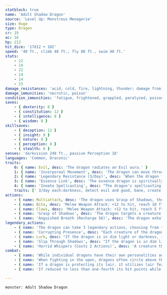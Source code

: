 ```yaml
---
statblock: true
name: 'Adult Shadow Dragon'
source: 'Level Up: Monstrous Menagerie'
size: Huge
type: Dragon
cr: 19
ac: 18
hp: 212
hit_dice: '17d12 + 102'
speed: '40 ft., climb 40 ft., fly 80 ft., swim 40 ft.'
stats:
    - 22
    - 14
    - 22
    - 14
    - 14
    - 23
damage_resistances: 'acid, cold, fire, lightning, thunder; damage from nonmagical weapons'
damage_immunities: 'necrotic, poison'
condition_immunities: 'fatigue, frightened, grappled, paralyzed, poisoned, prone, restrained'
saves:
    - { dexterity: 8 }
    - { constitution: 12 }
    - { intelligence: 8 }
    - { wisdom: 8 }
skillsaves:
    - { deception: 12 }
    - { insight: 8 }
    - { nature: 8 }
    - { perception: 8 }
    - { stealth: 8 }
senses: 'darkvision 240 ft., passive Perception 18'
languages: 'Common, Draconic'
traits:
    0: { name: Evil, desc: 'The dragon radiates an Evil aura.' }
    1: { name: 'Incorporeal Movement', desc: 'The dragon can move through other creatures and objects. It takes 11 (2d10) force damage if it ends its turn inside an object.' }
    2: { name: 'Legendary Resistance (3/Day)', desc: 'When the dragon fails a saving throw, it can choose to succeed instead. When it does, it becomes more solid, losing its Incorporeal trait and its damage resistances, until the end of its next turn.' }
    3: { name: 'Essence Link', desc: 'The essence dragon is spiritually linked to a specific area or landmark. The dragon gains no benefit from a long rest when more than 1 mile away from its linked area. If the dragon dies, the area it is linked to loses its vital essence until it forms a new essence dragon, which can take centuries. When a creature first enters an area that has lost its vital essence in this way, they gain a level of fatigue and a level of strife. This fatigue and strife can be removed only by completing a long rest outside the area.' }
    4: { name: 'Innate Spellcasting', desc: "The dragon's spellcasting ability is Charisma (save DC 20). It can innately cast the following spells, requiring no material components." }
    traits: [' 3/day each:darkness, detect evil and good, bane, create undead']
actions:
    - { name: Multiattack, desc: 'The dragon uses Grasp of Shadows, then attacks once with its bite and twice with its claws.' }
    - { name: Bite, desc: 'Melee Weapon Attack: +12 to hit, reach 10 ft., one target. Hit: 22 (3d10 + 6) piercing damage plus 4 (1d8) necrotic damage.' }
    - { name: Claws, desc: 'Melee Weapon Attack: +12 to hit, reach 5 ft., one target. Hit: 19 (3d8 + 6) slashing damage plus 4 (1d8) necrotic damage.' }
    - { name: 'Grasp of Shadows', desc: 'The dragon targets a creature within 60 feet, forcing it to make a DC 16 Dexterity saving throw. On a failure, it is grappled by tendrils of shadow (escape DC 20) and restrained while grappled this way. The effect ends if the dragon is incapacitated or uses this ability again.' }
    - { name: 'Anguished Breath (Recharge 56)', desc: 'The dragon exhales a shadowy maelstrom of anguish in a 60-foot cone. Each creature in that area makes a DC 20 Wisdom saving throw, taking 67 (15d8) necrotic damage and gaining a level of strife on a failed save or half damage on a success.' }
legendary_actions:
    - { name: 'The dragon can take 3 legendary actions, choosing from the options below', desc: "Only one legendary action can be used at a time and only at the end of another creature's turn. It regains spent legendary actions at the start of its turn." }
    - { name: 'Corrupting Presence', desc: "Each creature of the dragon's choice within 120 feet and aware of it must succeed on a DC 16 Wisdom saving throw or gain a level of strife. Once a creature has passed or failed this saving throw, it is immune to the dragon's Corrupting Presence for the next 24 hours." }
    - { name: Lurk, desc: "If the dragon is in dim light or darkness, it magically becomes invisible until it attacks, causes a creature to make a saving throw, or enters an area of bright light. It can't use this ability if it has taken radiant damage since the end of its last turn." }
    - { name: 'Slip Through Shadows', desc: "If the dragon is in dim light or darkness, it magically teleports up to 45 feet to an unoccupied space that is also in dim light or darkness. The dragon can't use this ability if it has taken radiant damage since the end of its last turn." }
    - { name: 'Horrid Whispers (Costs 2 Actions)', desc: 'A creature that can hear the dragon makes a DC 21 Wisdom saving throw. On a failure, the creature takes 13 (3d8) psychic damage, and the dragon regains the same number of hit points.' }
combat:
    - { name: 'While individual dragons have their own personalities and tactics, most rely heavily on their breath weapons', desc: 'They use them whenever they can, preferably from maximum distance and while flying above their enemies.' }
    - { name: 'When fighting in the open, dragons often circle above their enemies as they wait for their breath weapons to recharge', desc: "They only close to melee if their enemies deal significant damage with ranged attacks, or if they can savage an enemy cut off from its allies. Once bloodied, dragons become more aggressive, attacking with bite and claws when their breath weapons aren't available." }
    - { name: 'If a dragon is protecting its lair, it utilizes lair features, traps, allies, and architecture such as escape tunnels to keep up a hit-and-run fight, reappearing only when it has a fully-recharged breath weapon', desc: 'If the dragon is forced into melee combat, it uses its bite and claws against a single foe. If it has legendary actions like Roar and Wing Attack, it uses them to disperse its other enemies.' }
    - { name: 'If reduced to less than one-fourth its hit points while fighting in the open, a dragon flies away', desc: 'However, it fights to the death to defend its lair, unless it can regain the upper hand through tricks or bargains.' }

---
```

```statblock
monster: Adult Shadow Dragon
```
